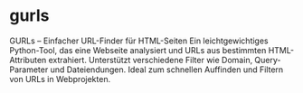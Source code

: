 # gurls
GURLs – Einfacher URL-Finder für HTML-Seiten Ein leichtgewichtiges Python-Tool, das eine Webseite analysiert und URLs aus bestimmten HTML-Attributen extrahiert. Unterstützt verschiedene Filter wie Domain, Query-Parameter und Dateiendungen. Ideal zum schnellen Auffinden und Filtern von URLs in Webprojekten.
